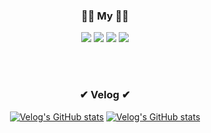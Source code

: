 <div align="center">

 <h3>🙋‍♂️ My 🙋‍♂️</h3>
 <a href="https://velog.io/@kimtaekjun"><img src="https://img.shields.io/badge/Velog-11B48A?style=for-the-badge&logo=Vimeo&logoColor=white&link=https://velog.io/@kimtaekjun"/></a>
 <a href="https://kimtaekjun.notion.site/KIMTAEKJUN-bb65f794deae4509a53823e83a21bbc5/"><img src="https://img.shields.io/badge/Notion-%23000000.svg?style=for-the-badge&logo=notion&logoColor=white"/></a>
 <a href="https://www.linkedin.com/in/kimtaekjun/"><img src="https://img.shields.io/badge/LinkedIn-0077B5?style=for-the-badge&logo=linkedin&logoColor=white"/></a>
 <a href="https://my.surfit.io/w/258029467"><img src="https://img.shields.io/badge/SURFIT-000000%7D?style=for-the-badge&logo=biolink&logoColor=white"></a>
 
<br><br>
    
 <h3>✔ Velog ✔</h3>

[![Velog's GitHub stats](https://velog-readme-stats.vercel.app/api?name=kimtaekjun&tag=회고록)](https://velog.io/@kimtaekjun/%EC%9E%90%EA%B8%B0%EC%86%8C%EA%B0%9C)
[![Velog's GitHub stats](https://velog-readme-stats.vercel.app/api?name=kimtaekjun&tag=신세한탄)](https://velog.io/@kimtaekjun/%EB%B0%A9%ED%99%A9%ED%95%98%EB%8D%98-%EB%82%B4%EA%B0%80-%EB%8C%80%ED%95%99%EC%83%9D%EC%9D%B4-%EB%90%98%EA%B8%B0%EA%B9%8C%EC%A7%80-2022%EB%85%84-%ED%9A%8C%EA%B3%A0-7en3rz94)

</div>
